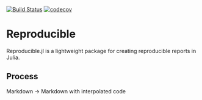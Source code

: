[![Build Status](https://travis-ci.org/joshday/Reproducible.jl.svg?branch=master)](https://travis-ci.org/joshday/Reproducible.jl)
[![codecov](https://codecov.io/gh/joshday/Reproducible.jl/branch/master/graph/badge.svg)](https://codecov.io/gh/joshday/Reproducible.jl)

# Reproducible

Reproducible.jl is a lightweight package for creating reproducible reports in Julia.

## Process 

Markdown -> Markdown with interpolated code
